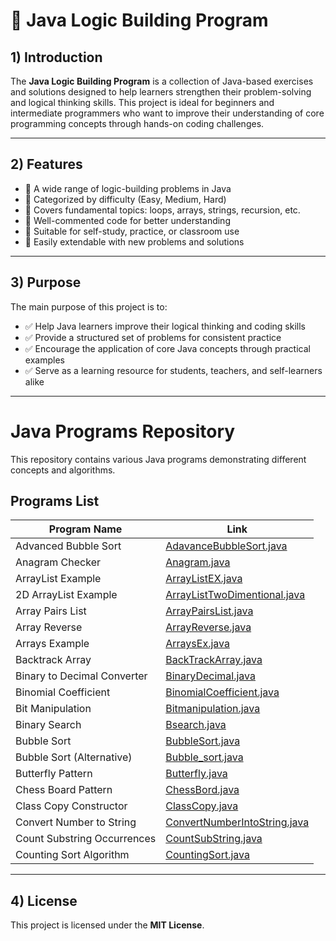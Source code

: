 # 🧩 Java Logic Building Program

## 1) Introduction

The **Java Logic Building Program** is a collection of Java-based exercises and solutions designed to help learners strengthen their problem-solving and logical thinking skills. This project is ideal for beginners and intermediate programmers who want to improve their understanding of core programming concepts through hands-on coding challenges.

---

## 2) Features

- 🔹 A wide range of logic-building problems in Java
- 🔹 Categorized by difficulty (Easy, Medium, Hard)
- 🔹 Covers fundamental topics: loops, arrays, strings, recursion, etc.
- 🔹 Well-commented code for better understanding
- 🔹 Suitable for self-study, practice, or classroom use
- 🔹 Easily extendable with new problems and solutions

---

## 3) Purpose

The main purpose of this project is to:

- ✅ Help Java learners improve their logical thinking and coding skills
- ✅ Provide a structured set of problems for consistent practice
- ✅ Encourage the application of core Java concepts through practical examples
- ✅ Serve as a learning resource for students, teachers, and self-learners alike

---

# Java Programs Repository

This repository contains various Java programs demonstrating different concepts and algorithms.

## Programs List

| Program Name                   | Link                                                                 |
|-------------------------------|----------------------------------------------------------------------|
| Advanced Bubble Sort           | [AdavanceBubbleSort.java](https://github.com/swapnilk1806/java-program/blob/main/DataStructure/AdavanceBubbleSort.java) |
| Anagram Checker               | [Anagram.java](https://github.com/swapnilk1806/java-program/blob/main/DataStructure/Anagram.java) |
| ArrayList Example             | [ArrayListEX.java](https://github.com/swapnilk1806/java-program/blob/main/DataStructure/ArrayListEX.java) |
| 2D ArrayList Example          | [ArrayListTwoDimentional.java](https://github.com/swapnilk1806/java-program/blob/main/DataStructure/ArrayListTwoDimentional.java) |
| Array Pairs List              | [ArrayPairsList.java](https://github.com/swapnilk1806/java-program/blob/main/DataStructure/ArrayPairsList.java) |
| Array Reverse                 | [ArrayReverse.java](https://github.com/swapnilk1806/java-program/blob/main/DataStructure/ArrayReverse.java) |
| Arrays Example                | [ArraysEx.java](https://github.com/swapnilk1806/java-program/blob/main/DataStructure/ArraysEx.java) |
| Backtrack Array               | [BackTrackArray.java](https://github.com/swapnilk1806/java-program/blob/main/DataStructure/BackTrackArray.java) |
| Binary to Decimal Converter   | [BinaryDecimal.java](https://github.com/swapnilk1806/java-program/blob/main/DataStructure/BinaryDecimal.java) |
| Binomial Coefficient          | [BinomialCoefficient.java](https://github.com/swapnilk1806/java-program/blob/main/DataStructure/BinomialCoefficient.java) |
| Bit Manipulation              | [Bitmanipulation.java](https://github.com/swapnilk1806/java-program/blob/main/DataStructure/Bitmanipulation.java) |
| Binary Search                 | [Bsearch.java](https://github.com/swapnilk1806/java-program/blob/main/DataStructure/Bsearch.java) |
| Bubble Sort                   | [BubbleSort.java](https://github.com/swapnilk1806/java-program/blob/main/DataStructure/BubbleSort.java) |
| Bubble Sort (Alternative)     | [Bubble_sort.java](https://github.com/swapnilk1806/java-program/blob/main/DataStructure/Bubble_sort.java) |
| Butterfly Pattern             | [Butterfly.java](https://github.com/swapnilk1806/java-program/blob/main/DataStructure/Butterfly.java) |
| Chess Board Pattern           | [ChessBord.java](https://github.com/swapnilk1806/java-program/blob/main/DataStructure/ChessBord.java) |
| Class Copy Constructor        | [ClassCopy.java](https://github.com/swapnilk1806/java-program/blob/main/DataStructure/ClassCopy.java) |
| Convert Number to String      | [ConvertNumberIntoString.java](https://github.com/swapnilk1806/java-program/blob/main/DataStructure/ConvertNumberIntoString.java) |
| Count Substring Occurrences   | [CountSubString.java](https://github.com/swapnilk1806/java-program/blob/main/DataStructure/CountSubString.java) |
| Counting Sort Algorithm       | [CountingSort.java](https://github.com/swapnilk1806/java-program/blob/main/DataStructure/CountingSort.java) |

---

## 4) License

This project is licensed under the **MIT License**.
